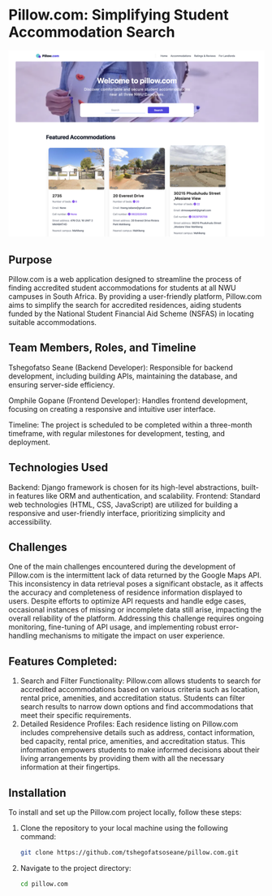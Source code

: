 # Pillow.com: Simplifying Student Accommodation Search

![Hompage screenshot](home.png)

## Purpose
Pillow.com is a web application designed to streamline the process of finding accredited student accommodations for students at all NWU campuses in South Africa. By providing a user-friendly platform, Pillow.com aims to simplify the search for accredited residences, aiding students funded by the National Student Financial Aid Scheme (NSFAS) in locating suitable accommodations.

## Team Members, Roles, and Timeline
Tshegofatso Seane (Backend Developer): Responsible for backend development, including building APIs, maintaining the database, and ensuring server-side efficiency.

Omphile Gopane (Frontend Developer): Handles frontend development, focusing on creating a responsive and intuitive user interface.

Timeline: The project is scheduled to be completed within a three-month timeframe, with regular milestones for development, testing, and deployment.

## Technologies Used
Backend: Django framework is chosen for its high-level abstractions, built-in features like ORM and authentication, and scalability.
Frontend: Standard web technologies (HTML, CSS, JavaScript) are utilized for building a responsive and user-friendly interface, prioritizing simplicity and accessibility.

## Challenges
One of the main challenges encountered during the development of Pillow.com is the intermittent lack of data returned by the Google Maps API. This inconsistency in data retrieval poses a significant obstacle, as it affects the accuracy and completeness of residence information displayed to users. Despite efforts to optimize API requests and handle edge cases, occasional instances of missing or incomplete data still arise, impacting the overall reliability of the platform. Addressing this challenge requires ongoing monitoring, fine-tuning of API usage, and implementing robust error-handling mechanisms to mitigate the impact on user experience.

## Features Completed:

1. Search and Filter Functionality: Pillow.com allows students to search for accredited accommodations based on various criteria such as location, rental price, amenities, and accreditation status. Students can filter search results to narrow down options and find accommodations that meet their specific requirements.
2. Detailed Residence Profiles: Each residence listing on Pillow.com includes comprehensive details such as address, contact information, bed capacity, rental price, amenities, and accreditation status. This information empowers students to make informed decisions about their living arrangements by providing them with all the necessary information at their fingertips.

## Installation
To install and set up the Pillow.com project locally, follow these steps:

1. Clone the repository to your local machine using the following command:

   ```bash
   git clone https://github.com/tshegofatsoseane/pillow.com.git

2. Navigate to the project directory:

   ```bash
   cd pillow.com

